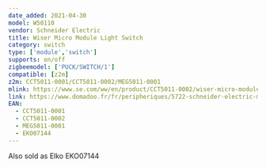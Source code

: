 ```yaml
---
date_added: 2021-04-30
model: W50110
vendor: Schneider Electric 
title: Wiser Micro Module Light Switch
category: switch
type: ['module','switch']
supports: on/off
zigbeemodel: ['PUCK/SWITCH/1']
compatible: [z2m]
z2m: CCT5011-0001/CCT5011-0002/MEG5011-0001
mlink: https://www.se.com/ww/en/product/CCT5011-0002/wiser-micro-module-light-switch/
link: https://www.domadoo.fr/fr/peripheriques/5722-schneider-electric-micromodule-interrupteur-eclairage-connecte-zigbee-30-wiser-3606481048172.html
EAN:
  - CCT5011-0001
  - CCT5011-0002
  - MEG5011-0001
  - EKO07144
---
```

Also sold as Elko EKO07144